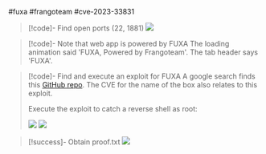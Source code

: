 #fuxa #frangoteam #cve-2023-33831

>[!code]- Find open ports (22, 1881)
>![](Pasted%20image%2020240729041914.png)

>[!code]- Note that web app is powered by FUXA
>The loading animation said 'FUXA, Powered by Frangoteam'. The tab header says 'FUXA'.

>[!code]- Find and execute an exploit for FUXA
>A google search finds this [GitHub repo](https://github.com/rodolfomarianocy/Unauthenticated-RCE-FUXA-CVE-2023-33831/tree/main). The CVE for the name of the box also relates to this exploit.
>
>Execute the exploit to catch a reverse shell as root:
>
>![](Pasted%20image%2020240729043036.png)
>![](Pasted%20image%2020240729043105.png)

>[!success]- Obtain proof.txt
>![](Pasted%20image%2020240729043144.png)

